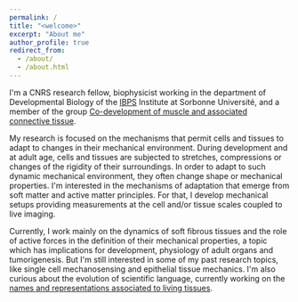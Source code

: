 ```yaml
---
permalink: /
title: "<welcome>"
excerpt: "About me"
author_profile: true
redirect_from: 
  - /about/
  - /about.html
---
```



I'm a CNRS research fellow, biophysicist working in the department of Developmental Biology of the [IBPS](https://www.ibps.sorbonne-universite.fr/en) Institute at Sorbonne Université, and a member of the group [Co-development of muscle and associated connective tissue](https://www.ibps.sorbonne-universite.fr/fr/Recherche/umr-developpement-adaptation-et-vieillissement/formation-reparation-muscles-tendons). 

My research is focused on the mechanisms that permit cells and tissues to adapt to changes in their mechanical environment. During development and at adult age, cells and tissues are subjected to stretches, compressions or changes of the rigidity of their surroundings. In order to adapt to such dynamic mechanical environment, they often change shape or mechanical properties. I'm interested in the mechanisms of adaptation that emerge from soft matter and active matter principles.
For that, I develop mechanical setups providing measurements at the cell and/or tissue scales coupled to live imaging. 

Currently, I work mainly on the dynamics of soft fibrous tissues and the role of active forces in the definition of their mechanical properties, a topic which has implications for development, physiology of adult organs and tumorigenesis. But I'm still interested in some of my past research topics, like single cell mechanosensing and epithelial tissue mechanics. I'm also curious about the evolution of scientific language, currently working on the [names and representations associated to living tissues](https://nomduntissu.hypotheses.org/). 

